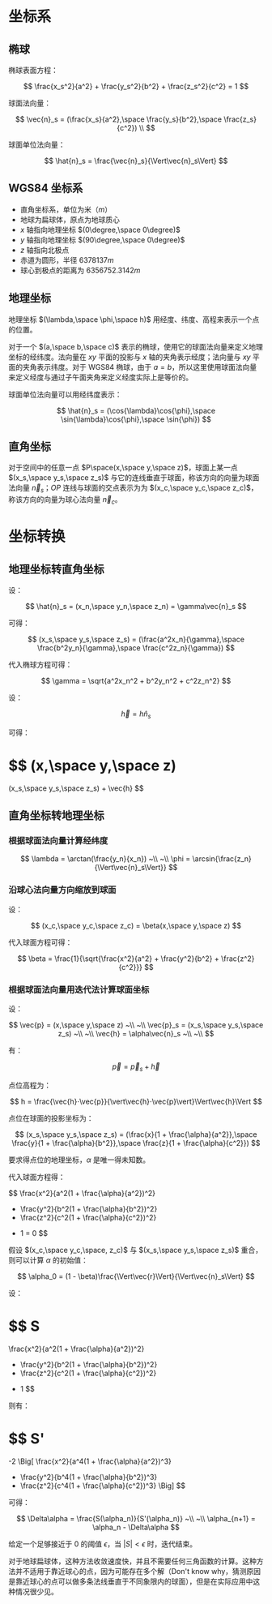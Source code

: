 # 坐标系

## 椭球

椭球表面方程：

$$
\frac{x_s^2}{a^2} + \frac{y_s^2}{b^2} + \frac{z_s^2}{c^2} = 1
$$

球面法向量：

$$
\vec{n}_s = (\frac{x_s}{a^2},\space \frac{y_s}{b^2},\space \frac{z_s}{c^2}) \\
$$

球面单位法向量：

$$
\hat{n}_s = \frac{\vec{n}_s}{\Vert\vec{n}_s\Vert}
$$

## WGS84 坐标系

- 直角坐标系，单位为米（$m$）
- 地球为扁球体，原点为地球质心
- $x$ 轴指向地理坐标 $(0\degree,\space 0\degree)$
- $y$ 轴指向地理坐标 $(90\degree,\space 0\degree)$
- $z$ 轴指向北极点
- 赤道为圆形，半径 $6378137m$
- 球心到极点的距离为 $6356752.3142m$

## 地理坐标

地理坐标 $(\lambda,\space \phi,\space h)$ 用经度、纬度、高程来表示一个点的位置。

对于一个 $(a,\space b,\space c)$ 表示的椭球，使用它的球面法向量来定义地理坐标的经纬度。法向量在 $xy$ 平面的投影与 $x$ 轴的夹角表示经度；法向量与 $xy$ 平面的夹角表示纬度。对于 WGS84 椭球，由于 $a=b$，所以这里使用球面法向量来定义经度与通过子午面夹角来定义经度实际上是等价的。

球面单位法向量可以用经纬度表示：

$$
\hat{n}_s = (\cos{\lambda}\cos{\phi},\space \sin{\lambda}\cos{\phi},\space \sin{\phi})
$$

## 直角坐标

对于空间中的任意一点 $P\space(x,\space y,\space z)$，球面上某一点 $(x_s,\space y_s,\space z_s)$ 与它的连线垂直于球面，称该方向的向量为球面法向量 $\vec{n}_s$；$OP$ 连线与球面的交点表示为为 $(x_c,\space y_c,\space z_c)$，称该方向的向量为球心法向量 $\vec{n}_c$。

# 坐标转换

## 地理坐标转直角坐标

设：

$$
\hat{n}_s
= (x_n,\space y_n,\space z_n)
= \gamma\vec{n}_s
$$

可得：

$$
(x_s,\space y_s,\space z_s)
= (\frac{a^2x_n}{\gamma},\space \frac{b^2y_n}{\gamma},\space \frac{c^2z_n}{\gamma})
$$

代入椭球方程可得：

$$
\gamma = \sqrt{a^2x_n^2 + b^2y_n^2 + c^2z_n^2}
$$

设：

$$
\vec{h} = h\hat{n}_s
$$

可得：

$$
(x,\space y,\space z)
=
(x_s,\space y_s,\space z_s) + \vec{h}
$$

## 直角坐标转地理坐标

### 根据球面法向量计算经纬度

$$
\lambda = \arctan(\frac{y_n}{x_n})
~\\
~\\
\phi = \arcsin{\frac{z_n}{\Vert\vec{n}_s\Vert}}
$$

### 沿球心法向量方向缩放到球面

设：

$$
(x_c,\space y_c,\space z_c) = \beta(x,\space y,\space z)
$$

代入球面方程可得：

$$
\beta = \frac{1}{\sqrt{\frac{x^2}{a^2} + \frac{y^2}{b^2} + \frac{z^2}{c^2}}}
$$

### 根据球面法向量用迭代法计算球面坐标

设：

$$
\vec{p} = (x,\space y,\space z)
~\\
~\\
\vec{p}_s = (x_s,\space y_s,\space z_s)
~\\
~\\
\vec{h} = \alpha\vec{n}_s
~\\
~\\
$$

有：

$$
\vec{p} = \vec{p}_s + \vec{h}
$$

点位高程为：

$$
h = \frac{\vec{h}⋅\vec{p}}{\vert\vec{h}⋅\vec{p}\vert}\Vert\vec{h}\Vert
$$

点位在球面的投影坐标为：

$$
(x_s,\space y_s,\space z_s) = (\frac{x}{1 + \frac{\alpha}{a^2}},\space \frac{y}{1 + \frac{\alpha}{b^2}},\space \frac{z}{1 + \frac{\alpha}{c^2}})
$$

要求得点位的地理坐标，$\alpha$ 是唯一得未知数。

代入球面方程得：

$$
\frac{x^2}{a^2(1 + \frac{\alpha}{a^2})^2}
+ \frac{y^2}{b^2(1 + \frac{\alpha}{b^2})^2}
+ \frac{z^2}{c^2(1 + \frac{\alpha}{c^2})^2}
- 1
= 0
$$

假设 $(x_c,\space y_c,\space, z_c)$ 与 $(x_s,\space y_s,\space z_s)$ 重合，则可以计算 $\alpha$ 的初始值：

$$
\alpha_0 = (1 - \beta)\frac{\Vert\vec{r}\Vert}{\Vert\vec{n}_s\Vert}
$$

设：

$$
S
=
\frac{x^2}{a^2(1 + \frac{\alpha}{a^2})^2}
+ \frac{y^2}{b^2(1 + \frac{\alpha}{b^2})^2}
+ \frac{z^2}{c^2(1 + \frac{\alpha}{c^2})^2}
- 1
$$

则有：

$$
S'
=
-2
\Big[
\frac{x^2}{a^4(1 + \frac{\alpha}{a^2})^3}
+ \frac{y^2}{b^4(1 + \frac{\alpha}{b^2})^3}
+ \frac{z^2}{c^4(1 + \frac{\alpha}{c^2})^3}
\Big]
$$

可得：

$$
\Delta\alpha = \frac{S(\alpha_n)}{S'(\alpha_n)}
~\\
~\\
\alpha_{n+1} = \alpha_n - \Delta\alpha
$$

给定一个足够接近于 0 的阈值 $\epsilon$，当 $|S| < \epsilon$ 时，迭代结束。

对于地球扁球体，这种方法收敛速度快，并且不需要任何三角函数的计算。这种方法并不适用于靠近球心的点，因为可能存在多个解（Don't know why，猜测原因是靠近球心的点可以做多条法线垂直于不同象限内的球面），但是在实际应用中这种情况很少见。
